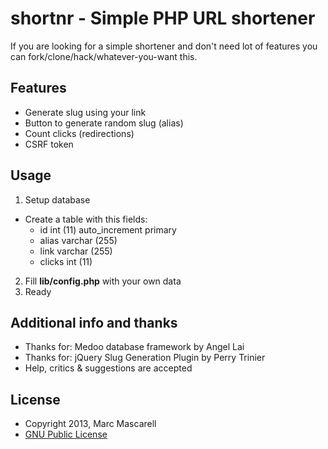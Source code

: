 # shortnr - Simple PHP URL shortener

If you are looking for a simple shortener and don't need lot of features you can fork/clone/hack/whatever-you-want this.

## Features

- Generate slug using your link
- Button to generate random slug (alias)
- Count clicks (redirections)
- CSRF token

## Usage

1. Setup database
  - Create a table with this fields:
      - id int (11) auto_increment primary
      - alias varchar (255)
      - link varchar (255)
      - clicks int (11)
    
2. Fill **lib/config.php** with your own data
3. Ready

## Additional info and thanks

- Thanks for: Medoo database framework by Angel Lai
- Thanks for: jQuery Slug Generation Plugin by Perry Trinier
- Help, critics & suggestions are accepted

## License

- Copyright 2013, Marc Mascarell
- [GNU Public License](http://opensource.org/licenses/gpl-license.php)
